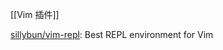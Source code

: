 

[[Vim 插件]]

[sillybun/vim-repl](https://github.com/sillybun/vim-repl): Best REPL environment for Vim


